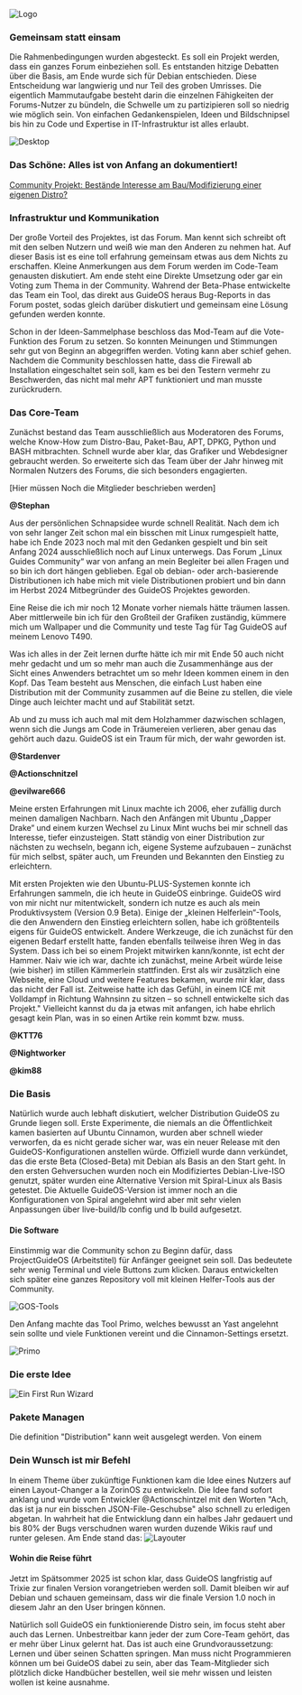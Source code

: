 ![Logo](https://github.com/GuideOS/things-and-stuff/blob/main/img/guideos-finale-logo-schriftzug-weiss.png?raw=true)

### Gemeinsam statt einsam

Die Rahmenbedingungen wurden abgesteckt. Es soll ein Projekt werden, dass ein ganzes Forum einbeziehen soll. Es entstanden hitzige Debatten über die Basis, am Ende wurde sich für Debian entschieden. Diese Entscheidung war langwierig und nur Teil des groben Umrisses. Die eigentlich Mammutaufgabe besteht darin die einzelnen Fähigkeiten der Forums-Nutzer zu bündeln, die Schwelle um zu partizipieren soll so niedrig wie möglich sein. Von einfachen Gedankenspielen, Ideen und Bildschnipsel bis hin zu Code und Expertise in IT-Infrastruktur ist alles erlaubt.    
    
![Desktop](https://github.com/GuideOS/things-and-stuff/blob/main/img/gos-desktop.png?raw=true)    
    
### Das Schöne: Alles ist von Anfang an dokumentiert!

[Community Projekt: Bestände Interesse am Bau/Modifizierung einer eigenen Distro?](https://forum.linuxguides.de/index.php?thread/7487-community-projekt-best%C3%A4nde-interesse-am-bau-modifizierung-einer-eigenen-distro/&pageNo=1)


### Infrastruktur und Kommunikation

Der große Vorteil des Projektes, ist das Forum. Man kennt sich schreibt oft mit den selben Nutzern und weiß wie man den Anderen zu nehmen hat. Auf dieser Basis ist es eine toll erfahrung gemeinsam etwas aus dem Nichts zu erschaffen. Kleine Anmerkungen aus dem Forum werden im Code-Team genausten diskutiert. Am ende steht eine Direkte Umsetzung oder gar ein Voting zum Thema in der Community. Wahrend der Beta-Phase entwickelte das Team ein Tool, das direkt aus GuideOS heraus Bug-Reports in das Forum postet, sodas gleich darüber diskutiert und gemeinsam eine Lösung gefunden werden konnte.

Schon in der Ideen-Sammelphase beschloss das Mod-Team auf die Vote-Funktion des Forum zu setzen. So konnten Meinungen und Stimmungen sehr gut von Beginn an abgegriffen werden. Voting kann aber schief gehen. Nachdem die Community beschlossen hatte, dass die Firewall ab Installation eingeschaltet sein soll, kam es bei den Testern vermehr zu Beschwerden, das nicht mal mehr APT funktioniert und man musste zurückrudern.

### Das Core-Team

Zunächst bestand das Team ausschließlich aus Moderatoren des Forums, welche Know-How zum Distro-Bau, Paket-Bau, APT, DPKG, Python und BASH mitbrachten. Schnell wurde aber klar, das Grafiker und Webdesigner gebraucht werden. So erweiterte sich das Team über der Jahr hinweg mit Normalen Nutzers des Forums, die sich besonders engagierten.

\[Hier müssen Noch die Mitglieder beschrieben werden\]

**@Stephan**

Aus der persönlichen Schnapsidee wurde schnell Realität. Nach dem ich von sehr langer Zeit schon mal ein bisschen mit Linux rumgespielt hatte, habe ich Ende 2023 noch mal mit den Gedanken gespielt und bin seit Anfang 2024 ausschließlich noch auf Linux unterwegs. Das Forum „Linux Guides Community“ war von anfang an mein Begleiter bei allen Fragen und so bin ich dort hängen geblieben. Egal ob debian- oder arch-basierende Distributionen ich habe mich mit viele Distributionen probiert und bin dann im Herbst 2024 Mitbegründer des GuideOS Projektes geworden.

Eine Reise die ich mir noch 12 Monate vorher niemals hätte träumen lassen. Aber mittlerweile bin ich für den Großteil der Grafiken zuständig, kümmere mich um Wallpaper und die Community und teste Tag für Tag GuideOS auf meinem Lenovo T490.

Was ich alles in der Zeit lernen durfte hätte ich mir mit Ende 50 auch nicht mehr gedacht und um so mehr man auch die Zusammenhänge aus der Sicht eines Anwenders betrachtet um so mehr Ideen kommen einem in den Kopf. Das Team besteht aus Menschen, die einfach Lust haben eine Distribution mit der Community zusammen auf die Beine zu stellen, die viele Dinge auch leichter macht und auf Stabilität setzt.

Ab und zu muss ich auch mal mit dem Holzhammer dazwischen schlagen, wenn sich die Jungs am Code in Träumereien verlieren, aber genau das gehört auch dazu. GuideOS ist ein Traum für mich, der wahr geworden ist.

**@Stardenver**

**@Actionschnitzel**

**@evilware666**    
    
Meine ersten Erfahrungen mit Linux machte ich 2006, eher zufällig durch meinen damaligen Nachbarn.
Nach den Anfängen mit Ubuntu „Dapper Drake“ und einem kurzen Wechsel zu Linux Mint wuchs bei mir schnell das Interesse, tiefer einzusteigen.
Statt ständig von einer Distribution zur nächsten zu wechseln, begann ich, eigene Systeme aufzubauen – zunächst für mich selbst, später auch, um Freunden und Bekannten den Einstieg zu erleichtern.

Mit ersten Projekten wie den Ubuntu-PLUS-Systemen konnte ich Erfahrungen sammeln, die ich heute in GuideOS einbringe.
GuideOS wird von mir nicht nur mitentwickelt, sondern ich nutze es auch als mein Produktivsystem (Version 0.9 Beta). Einige der „kleinen Helferlein“-Tools, die den Anwendern den Einstieg erleichtern sollen, habe ich größtenteils eigens für GuideOS entwickelt. Andere Werkzeuge, die ich zunächst für den eigenen Bedarf erstellt hatte, fanden ebenfalls teilweise ihren Weg in das System. Dass ich bei so einem Projekt mitwirken kann/konnte, ist echt der Hammer. Naiv wie ich war, dachte ich zunächst, meine Arbeit würde leise (wie bisher) im stillen Kämmerlein stattfinden. Erst als wir zusätzlich eine Webseite, eine Cloud und weitere Features bekamen, wurde mir klar, dass das nicht der Fall ist. Zeitweise hatte ich das Gefühl, in einem ICE mit Volldampf in Richtung Wahnsinn zu sitzen – so schnell entwickelte sich das Projekt." Vielleicht kannst du da ja etwas mit anfangen, ich habe ehrlich gesagt kein Plan, was in so einen Artike rein kommt bzw. muss.

**@KTT76**

**@Nightworker**

**@kim88**    

     
### Die Basis

Natürlich wurde auch lebhaft diskutiert, welcher Distribution GuideOS zu Grunde liegen soll. Erste Experimente, die niemals an die Öffentlichkeit kamen basierten auf Ubuntu Cinnamon, wurden aber schnell wieder verworfen, da es nicht gerade sicher war, was ein neuer Release mit den GuideOS-Konfigurationen anstellen würde. Offiziell wurde dann verkündet, das die erste Beta (Closed-Beta) mit Debian als Basis an den Start geht. In den ersten Gehversuchen wurden noch ein Modifiziertes Debian-Live-ISO genutzt, später wurden eine Alternative Version mit Spiral-Linux als Basis getestet. Die Aktuelle GuideOS-Version ist immer noch an die Konfigurationen von Spiral angelehnt wird aber mit sehr vielen Anpassungen über live-build/lb config und lb build aufgesetzt.

#### Die Software

Einstimmig war die Community schon zu Beginn dafür, dass ProjectGuideOS (Arbeitstitel) für Anfänger geeignet sein soll. Das bedeutete sehr wenig Terminal und viele Buttons zum klicken. Daraus entwickelten sich später eine ganzes Repository voll mit kleinen Helfer-Tools aus der Community.

![GOS-Tools](https://github.com/GuideOS/things-and-stuff/blob/main/img/gos-menu.png?raw=true)

Den Anfang machte das Tool Primo, welches bewusst an Yast angelehnt sein sollte und viele Funktionen vereint und die Cinnamon-Settings ersetzt.

![Primo](https://github.com/GuideOS/things-and-stuff/blob/main/img/primo-front.png?raw=true)

### Die erste Idee

![Ein First Run Wizard](https://github.com/GuideOS/things-and-stuff/blob/main/img/erste-idee.png?raw=true)

### Pakete Managen

Die definition "Distribution" kann weit ausgelegt werden. Von einem 

### Dein Wunsch ist mir Befehl

In einem Theme über zukünftige Funktionen kam die Idee eines Nutzers auf einen Layout-Changer a la ZorinOS zu entwickeln. Die Idee fand sofort anklang und wurde vom Entwickler @Actionschintzel mit den Worten "Ach, das ist ja nur ein bisschen JSON-File-Geschubse" also schnell zu erledigen abgetan. In wahrheit hat die Entwicklung dann ein halbes Jahr gedauert und bis 80% der Bugs verschudnen waren wurden duzende Wikis rauf und runter gelesen. Am Ende stand das:
![Layouter](https://github.com/GuideOS/things-and-stuff/blob/main/img/primo-layout.png?raw=true)

#### Wohin die Reise führt

Jetzt im Spätsommer 2025 ist schon klar, dass GuideOS langfristig auf Trixie zur finalen Version vorangetrieben werden soll. Damit bleiben wir auf Debian und schauen gemeinsam, dass wir die finale Version 1.0 noch in diesem Jahr an den User bringen können.

Natürlich soll GuideOS ein funktionierende Distro sein, im focus steht aber auch das Lernen. Unbestreitbar kann jeder der zum Core-Team gehört, das er mehr über Linux gelernt hat. Das ist auch eine Grundvoraussetzung: Lernen und über seinen Schatten springen. Man muss nicht Programmieren können um bei GuideOS dabei zu sein, aber das Team-Mitglieder sich plötzlich dicke Handbücher bestellen, weil sie mehr wissen und leisten wollen ist keine ausnahme.
